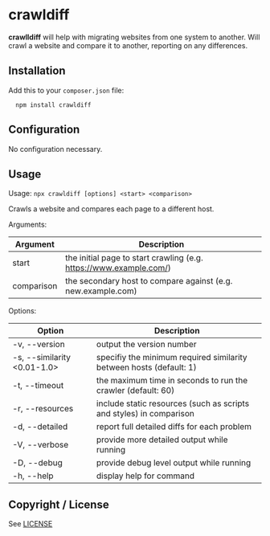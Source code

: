 # crawldiff

**crawlldiff** will help with migrating websites from one system to another. Will crawl a website and compare it to another, reporting on any differences.

## Installation

Add this to your `composer.json` file:

```
  npm install crawldiff
```

## Configuration

No configuration necessary.

## Usage

Usage: `npx crawldiff [options] <start> <comparison>`

Crawls a website and compares each page to a different host.

Arguments:

| Argument   | Description                                                        |
| ---------- | ------------------------------------------------------------------ |
| start      | the initial page to start crawling (e.g. https://www.example.com/) |
| comparison | the secondary host to compare against (e.g. new.example.com)       |

Options:

| Option                       | Description                                                         |
| ---------------------------- | ------------------------------------------------------------------- |
|  -v, --version               | output the version number                                           |
|  -s, --similarity <0.01-1.0> | specifiy the minimum required similarity between hosts (default: 1) |
|  -t, --timeout <integer>     | the maximum time in seconds to run the crawler (default: 60)        |
|  -r, --resources             | include static resources (such as scripts and styles) in comparison |
|  -d, --detailed              | report full detailed diffs for each problem                         |
|  -V, --verbose               | provide more detailed output while running                          |
|  -D, --debug                 | provide debug level output while running                            |
|  -h, --help                  | display help for command                                            |


## Copyright / License

See [LICENSE](LICENSE)
